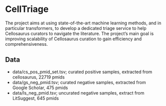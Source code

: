 # CellTriage
The project aims at using state-of-the-art machine learning methods, and in particular transformers, to develop a dedicated triage service to help Cellosaurus curators to navigate the literature. The project’s main goal is improving scalability of Cellosaurus curation to gain efficiency and comprehensiveness.

## Data
- data/cs_pos_pmid_set.tsv; curated positive samples, extracted from cellosaurus, 22719 pmids
- data/gs_neg_pmid.tsv; curated negative samples, extracted from Google Scholar, 475 pmids
- data/ls_neg_pmid.tsv; uncurated negative samples, extract from LitSuggest, 645 pmids